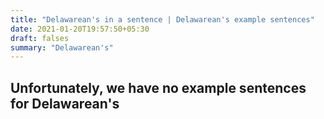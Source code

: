 ```yaml
---
title: "Delawarean's in a sentence | Delawarean's example sentences"
date: 2021-01-20T19:57:50+05:30
draft: falses
summary: "Delawarean's"
---
```

## Unfortunately, we have no example sentences for Delawarean's                 
